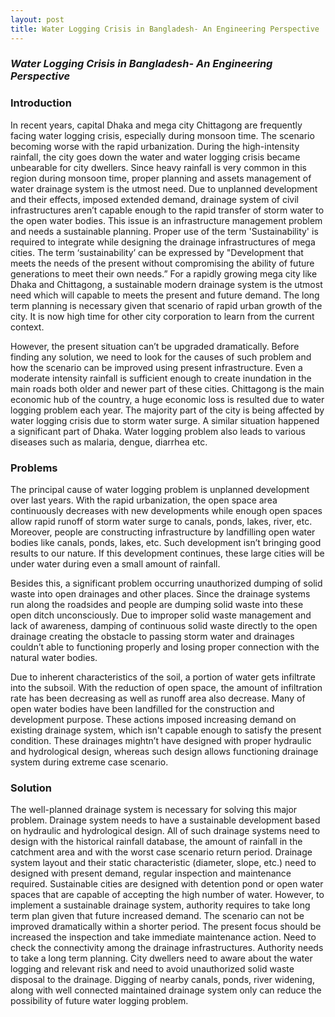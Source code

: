 ```yaml
---
layout: post
title: Water Logging Crisis in Bangladesh- An Engineering Perspective 
---
```


### *Water Logging Crisis in Bangladesh- An Engineering Perspective*

### Introduction

In recent years, capital Dhaka and mega city Chittagong are frequently facing water logging crisis, especially during monsoon time. The scenario becoming worse with the rapid urbanization. During the high-intensity rainfall, the city goes down the water and water logging crisis became unbearable for city dwellers. Since heavy rainfall is very common in this region during monsoon time, proper planning and assets management of water drainage system is the utmost need. Due to unplanned development and their effects, imposed extended demand, drainage system of civil infrastructures aren’t capable enough to the rapid transfer of storm water to the open water bodies. This issue is an infrastructure management problem and needs a sustainable planning. Proper use of the term 'Sustainability' is required to integrate while designing the drainage infrastructures of mega cities. The term ‘sustainability’ can be expressed by "Development that meets the needs of the present without compromising the ability of future generations to meet their own needs.” For a rapidly growing mega city like Dhaka and Chittagong, a sustainable modern drainage system is the utmost need which will capable to meets the present and future demand. The long term planning is necessary given that scenario of rapid urban growth of the city. It is now high time for other city corporation to learn from the current context. 

However, the present situation can’t be upgraded dramatically. Before finding any solution, we need to look for the causes of such problem and how the scenario can be improved using present infrastructure. Even a moderate intensity rainfall is sufficient enough to create inundation in the main roads both older and newer part of these cities. Chittagong is the main economic hub of the country, a huge economic loss is resulted due to water logging problem each year. The majority part of the city is being affected by water logging crisis due to storm water surge. A similar situation happened a significant part of Dhaka. Water logging problem also leads to various diseases such as malaria, dengue, diarrhea etc. 

### Problems
The principal cause of water logging problem is unplanned development over last years. With the rapid urbanization, the open space area continuously decreases with new developments while enough open spaces allow rapid runoff of storm water surge to canals, ponds, lakes, river, etc. Moreover, people are constructing infrastructure by landfilling open water bodies like canals, ponds, lakes, etc. Such development isn’t bringing good results to our nature. If this development continues, these large cities will be under water during even a small amount of rainfall. 

Besides this, a significant problem occurring unauthorized dumping of solid waste into open drainages and other places. Since the drainage systems run along the roadsides and people are dumping solid waste into these open ditch unconsciously. Due to improper solid waste management and lack of awareness, damping of continuous solid waste directly to the open drainage creating the obstacle to passing storm water and drainages couldn’t able to functioning properly and losing proper connection with the natural water bodies. 

Due to inherent characteristics of the soil, a portion of water gets infiltrate into the subsoil. With the reduction of open space, the amount of infiltration rate has been decreasing as well as runoff area also decrease. Many of open water bodies have been landfilled for the construction and development purpose. These actions imposed increasing demand on existing drainage system, which isn't capable enough to satisfy the present condition. These drainages mightn’t have designed with proper hydraulic and hydrological design, whereas such design allows functioning drainage system during extreme case scenario.

### Solution

The well-planned drainage system is necessary for solving this major problem. Drainage system needs to have a sustainable development based on hydraulic and hydrological design. All of such drainage systems need to design with the historical rainfall database, the amount of rainfall in the catchment area and with the worst case scenario return period. Drainage system layout and their static characteristic (diameter, slope, etc.) need to designed with present demand, regular inspection and maintenance required. Sustainable cities are designed with detention pond or open water spaces that are capable of accepting the high number of water. However, to implement a sustainable drainage system, authority requires to take long term plan given that future increased demand. The scenario can not be improved dramatically within a shorter period. The present focus should be increased the inspection and take immediate maintenance action. Need to check the connectivity among the drainage infrastructures. Authority needs to take a long term planning. City dwellers need to aware about the water logging and relevant risk and need to avoid unauthorized solid waste disposal to the drainage. Digging of nearby canals, ponds, river widening, along with well connected maintained drainage system only can reduce the possibility of future water logging problem.
